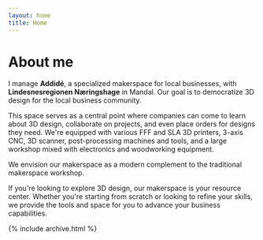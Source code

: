 ```yaml
---
layout: home
title: Home
---
```


# About me

I manage **Addidé**, a specialized makerspace for local businesses, with **Lindesnesregionen Næringshage** in Mandal. Our goal is to democratize 3D design for the local business community.

This space serves as a central point where companies can come to learn about 3D design, collaborate on projects, and even place orders for designs they need. We're equipped with various FFF and SLA 3D printers, 3-axis CNC, 3D scanner, post-processing machines and tools, and a large workshop mixed with electronics and woodworking equipment. 

We envision our makerspace as a modern complement to the traditional makerspace workshop.

If you're looking to explore 3D design, our makerspace is your resource center. Whether you're starting from scratch or looking to refine your skills, we provide the tools and space for you to advance your business capabilities.

{% include archive.html %}
